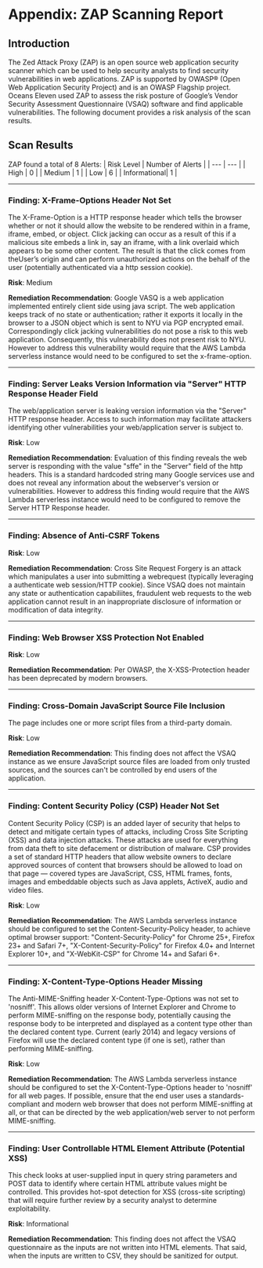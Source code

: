 # Appendix: ZAP Scanning Report

## Introduction
The Zed Attack Proxy (ZAP) is an open source web application security scanner which can be used to help security analysts to find security
vulnerabilities in web applications. ZAP is supported by OWASP® (Open Web Application Security Project) and is an OWASP Flagship project.
Oceans Eleven used ZAP to assess the risk posture of Google’s Vendor Security Assessment Questionnaire (VSAQ) software and find applicable
vulnerabilities. The following document provides a risk analysis of the scan results.

## Scan Results
ZAP found a total of 8 Alerts:
| Risk Level | Number of Alerts |
| --- | --- |
| High | 0 |
| Medium | 1 |
| Low | 6 |
| Informational| 1 |

---
### **Finding**: X-Frame-Options Header Not Set
The X-Frame-Option is a HTTP response header which tells the browser whether or not it should allow the website to be rendered within in a
frame, iframe, embed, or object. Click jacking can occur as a result of this if a malicious site embeds a link in, say an iframe, with a link
overlaid which appears to be some other content. The result is that the click comes from theUser’s origin and can perform unauthorized actions
on the behalf of the user (potentially authenticated via a http session cookie).

**Risk**: Medium

**Remediation Recommendation**: Google VASQ is a web application implemented entirely client side using java script. The web
application keeps track of no state or authentication; rather it exports it locally in the browser to a JSON object which is sent to NYU
via PGP encrypted email. Correspondingly click jacking vulnerabilities do not pose a risk to this web application. Consequently, this
vulnerability does not present risk to NYU. However to address this vulnerability would require that the AWS Lambda serverless instance
would need to be configured to set the x-frame-option.


---
### **Finding**: Server Leaks Version Information via "Server" HTTP Response Header Field
The web/application server is leaking version information via the "Server" HTTP response header. Access
to such information may facilitate attackers identifying other vulnerabilities your web/application server
is subject to.

**Risk**: Low

**Remediation Recommendation**: Evaluation of this finding reveals the web server is responding with the
value "sffe" in the "Server" field of the http headers. This is a standard hardcoded string many Google
services use and does not reveal any information about the webserver's version or vulnerabilities. However
to address this finding would require that the AWS Lambda serverless instance would need to be configured
to remove the Server HTTP Response header.


---
### **Finding**: Absence of Anti-CSRF Tokens

**Risk**: Low

**Remediation Recommendation**: Cross Site Request Forgery is an attack which manipulates a user into
submitting a webrequest (typically leveraging a authenticate web session/HTTP cookie). Since VSAQ
does not maintain any state or authentication capabiliites, fraudulent web requests to the web application
cannot result in an inappropriate disclosure of information or modification of data integrity.


---
### **Finding**: Web Browser XSS Protection Not Enabled

**Risk**: Low

**Remediation Recommendation**: Per OWASP, the X-XSS-Protection header has been deprecated by modern browsers.


---
### **Finding**: Cross-Domain JavaScript Source File Inclusion
The page includes one or more script files from a third-party domain.

**Risk**: Low

**Remediation Recommendation**: This finding does not affect the VSAQ instance as we ensure JavaScript source files are loaded from only trusted sources, and the sources can't be controlled by end users of the application.


---
### **Finding**: Content Security Policy (CSP) Header Not Set
Content Security Policy (CSP) is an added layer of security that helps to detect and mitigate certain types of attacks, including Cross Site Scripting (XSS) and data injection attacks. These attacks are used for everything from data theft to site defacement or distribution of malware. CSP provides a set of standard HTTP headers that allow website owners to declare approved sources of content that browsers should be allowed to load on that page — covered types are JavaScript, CSS, HTML frames, fonts, images and embeddable objects such as Java applets, ActiveX, audio and video files.

**Risk**: Low

**Remediation Recommendation**: The AWS Lambda serverless instance should be configured to set the Content-Security-Policy header, to achieve optimal browser support: "Content-Security-Policy" for Chrome 25+, Firefox 23+ and Safari 7+, "X-Content-Security-Policy" for Firefox 4.0+ and Internet Explorer 10+, and "X-WebKit-CSP" for Chrome 14+ and Safari 6+.


---
### **Finding**: X-Content-Type-Options Header Missing
The Anti-MIME-Sniffing header X-Content-Type-Options was not set to 'nosniff'. This allows older versions of Internet Explorer and Chrome to perform MIME-sniffing on the response body, potentially causing the response body to be interpreted and displayed as a content type other than the declared content type. Current (early 2014) and legacy versions of Firefox will use the declared content type (if one is set), rather than performing MIME-sniffing.

**Risk**: Low

**Remediation Recommendation**: The AWS Lambda serverless instance should be configured to set the X-Content-Type-Options header to 'nosniff' for all web pages. If possible, ensure that the end user uses a standards-compliant and modern web browser that does not perform MIME-sniffing at all, or that can be directed by the web application/web server to not perform MIME-sniffing.


---
### **Finding**: User Controllable HTML Element Attribute (Potential XSS)
This check looks at user-supplied input in query string parameters and POST data to identify where certain HTML attribute values might be controlled. This provides hot-spot detection for XSS (cross-site scripting) that will require further review by a security analyst to determine exploitability.

**Risk**: Informational

**Remediation Recommendation**: This finding does not affect the VSAQ questionnaire as the inputs are not written into HTML elements. That said, when the inputs are written to CSV, they should be sanitized for output.

